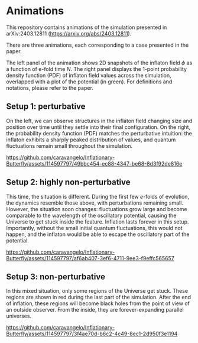 # Animations

This repository contains animations of the simulation presented in arXiv:2403.12811 (https://arxiv.org/abs/2403.12811).

There are three animations, each corresponding to a case presented in the paper.

The left panel of the animation shows 2D snapshots of the inflaton field $\phi$ as a function of e-fold time $N$. The right panel displays the 1-point probability density function (PDF) of inflaton field values across the simulation, overlapped with a plot of the potential (in green). For definitions and notations, please refer to the paper.

## Setup 1: perturbative

On the left, we can observe structures in the inflaton field changing size and position over time until they settle into their final configuration. On the right, the probability density function (PDF) matches the perturbative intuition: the inflaton exhibits a sharply peaked distribution of values, and quantum fluctuations remain small throughout the simulation.

https://github.com/caravangelo/Inflationary-Butterfly/assets/114597797/49bbc454-ec88-4347-be68-8d3f92de816e

## Setup 2: highly non-perturbative

This time, the situation is different. During the first few $e$-folds of evolution, the dynamics resemble those above, with perturbations remaining small. However, the situation soon changes: fluctuations grow large and become comparable to the wavelength of the oscillatory potential, causing the Universe to get stuck inside the feature. Inflation lasts forever in this setup. Importantly, without the small initial quantum fluctuations, this would not happen, and the inflaton would be able to escape the oscillatory part of the potential.

https://github.com/caravangelo/Inflationary-Butterfly/assets/114597797/af6ab407-3ef6-4711-9ee3-f9effc565657

## Setup 3: non-perturbative

In this mixed situation, only some regions of the Universe get stuck. These regions are shown in red during the last part of the simulation. After the end of inflation, these regions will become black holes from the point of view of an outside observer. From the inside, they are forever-expanding parallel universes.

https://github.com/caravangelo/Inflationary-Butterfly/assets/114597797/3f4ae70d-b6c2-4c49-8ec1-2d950f3e1194








